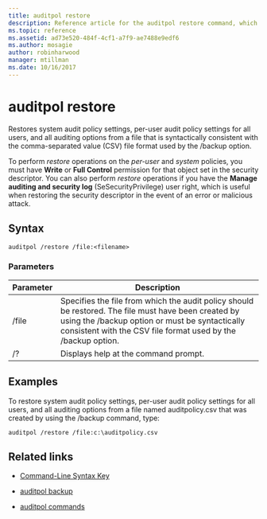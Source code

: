```yaml
---
title: auditpol restore
description: Reference article for the auditpol restore command, which restores system audit policy settings, per-user audit policy settings for all users, and all auditing options from a file that is syntactically consistent with the comma-separated value (CSV) file format used by the /backup option.
ms.topic: reference
ms.assetid: ad73e520-484f-4cf1-a7f9-ae7488e9edf6
ms.author: mosagie
author: robinharwood
manager: mtillman
ms.date: 10/16/2017
---
```

# auditpol restore



Restores system audit policy settings, per-user audit policy settings for all users, and all auditing options from a file that is syntactically consistent with the comma-separated value (CSV) file format used by the /backup option.

To perform *restore* operations on the *per-user* and *system* policies, you must have **Write** or **Full Control** permission for that object set in the security descriptor. You can also perform *restore* operations if you have the **Manage auditing and security log** (SeSecurityPrivilege) user right, which is useful when restoring the security descriptor in the event of an error or malicious attack.

## Syntax

```
auditpol /restore /file:<filename>
```

### Parameters

| Parameter | Description |
| ------- | -------- |
| /file | Specifies the file from which the audit policy should be restored. The file must have been created by using the /backup option or must be syntactically consistent with the CSV file format used by the /backup option. |
| /? |Displays help at the command prompt. |

## Examples

To restore system audit policy settings, per-user audit policy settings for all users, and all auditing options from a file named auditpolicy.csv that was created by using the /backup command, type:

```
auditpol /restore /file:c:\auditpolicy.csv
```

## Related links

- [Command-Line Syntax Key](command-line-syntax-key.md)

- [auditpol backup](auditpol-backup.md)

- [auditpol commands](auditpol.md)
